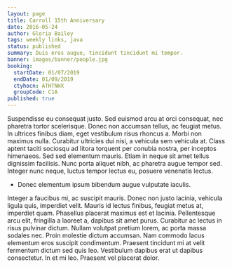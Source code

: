 ```yaml
---
layout: page
title: Carroll 15th Anniversary
date: 2016-05-24
author: Gloria Bailey
tags: weekly links, java
status: published
summary: Duis eros augue, tincidunt tincidunt mi tempor.
banner: images/banner/people.jpg
booking:
  startDate: 01/07/2019
  endDate: 01/09/2019
  ctyhocn: ATHTNHX
  groupCode: C1A
published: true
---
```

Suspendisse eu consequat justo. Sed euismod arcu at orci consequat, nec pharetra tortor scelerisque. Donec non accumsan tellus, ac feugiat metus. In ultrices finibus diam, eget vestibulum risus rhoncus a. Morbi non maximus nulla. Curabitur ultricies dui nisi, a vehicula sem vehicula at. Class aptent taciti sociosqu ad litora torquent per conubia nostra, per inceptos himenaeos. Sed sed elementum mauris. Etiam in neque sit amet tellus dignissim facilisis. Nunc porta aliquet nibh, ac pharetra augue tempor sed. Integer nunc neque, luctus tempor lectus eu, posuere venenatis lectus.

* Donec elementum ipsum bibendum augue vulputate iaculis.

Integer a faucibus mi, ac suscipit mauris. Donec non justo lacinia, vehicula ligula quis, imperdiet velit. Mauris id lectus finibus, feugiat metus at, imperdiet quam. Phasellus placerat maximus est et lacinia. Pellentesque arcu elit, fringilla a laoreet a, dapibus sit amet purus. Curabitur ac lectus in risus pulvinar dictum. Nullam volutpat pretium lorem, ac porta massa sodales nec. Proin molestie dictum accumsan. Nam commodo lacus elementum eros suscipit condimentum. Praesent tincidunt mi at velit fermentum dictum sed quis leo. Vestibulum dapibus erat ut dapibus consectetur. In et mi leo. Praesent vel placerat dolor.
